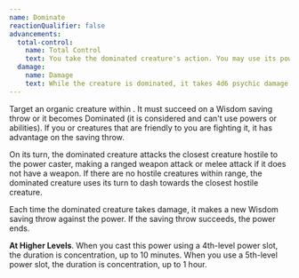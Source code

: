 ```yaml
---
name: Dominate
reactionQualifier: false
advancements:
  total-control:
    name: Total Control
    text: You take the dominated creature's action. You may use its powers and abilities.
  damage:
    name: Damage
    text: While the creature is dominated, it takes 4d6 psychic damage at the end of its turn. This damage bypasses shields and does not proc an opportunity to end Dominate.
---
```

Target an organic creature within <me-distance length="90" />. It must succeed on a Wisdom saving throw or it becomes Dominated (it is considered
<me-condition id="charmed"/> and can't use powers or abilities). If you or creatures that are friendly to you are fighting it, it has advantage
on the saving throw.

On its turn, the dominated creature attacks the closest creature hostile to the power caster, making a ranged weapon
attack or melee attack if it does not have a weapon. If there are no hostile creatures within range, the dominated
creature uses its turn to dash towards the closest hostile creature.

Each time the dominated creature takes damage, it makes a new Wisdom saving throw against the power. If the saving throw
succeeds, the power ends.

__At Higher Levels__. When you cast this power using a 4th-level power slot, the duration is concentration, up to 10
minutes. When you use a 5th-level power slot, the duration is concentration, up to 1 hour.
